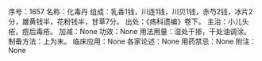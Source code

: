 序号：1657
名称：化毒丹
组成：乳香1钱，川连1钱，川贝1钱，赤芍2钱，冰片2分，雄黄钱半，花粉钱半，甘草7分。
出处：《疡科遗编》卷下。
主治：小儿头疮，痘后毒疮。
加减：None
功效：None
用法用量：湿处干掺，干处油调涂。
制备方法：上为末。
临床应用：None
各家论述：None
用药禁忌：None
附注：None
